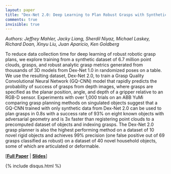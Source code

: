 ```yaml
---
layout: paper
title: "Dex-Net 2.0: Deep Learning to Plan Robust Grasps with Synthetic Point Clouds and Analytic Grasp Metrics"
comments: true
invisible: true
---
```


<p class="text-left"><i>Authors: Jeffrey Mahler, Jacky Liang, Sherdil Niyaz, Michael Laskey, Richard Doan, Xinyu Liu, Juan Aparicio, Ken Goldberg</i></p>

To reduce data collection time for deep learning of robust robotic grasp plans, we explore training from a synthetic dataset of 6.7 million point clouds, grasps, and robust analytic grasp metrics generated from thousands of 3D models from Dex-Net 1.0 in randomized poses on a table. We use the resulting dataset, Dex-Net 2.0, to train a Grasp Quality Convolutional Neural Network (GQ-CNN) model that rapidly predicts the probability of success of grasps from depth images, where grasps are specified as the planar position, angle, and depth of a gripper relative to an RGB-D sensor. Experiments with over 1,000 trials on an ABB YuMi comparing grasp planning methods on singulated objects suggest that a GQ-CNN trained  with only synthetic data from Dex-Net 2.0 can be used to plan grasps in 0.8s with a success rate of 93% on eight known objects with adversarial geometry and is 3x faster than registering point clouds to a precomputed dataset of objects and indexing grasps. The Dex-Net 2.0 grasp planner is also the highest performing method on a dataset of 10 novel rigid objects and achieves 99% precision (one false positive out of 69 grasps classified as robust) on a dataset of 40 novel household objects, some of which are articulated or deformable.

[<b><a href="/static/papers/19.pdf">Full Paper</a></b> | <b><a href="/static/slides/19.mp4">Slides</a></b>]

{% include disqus.html %}